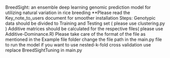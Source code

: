 BreedSight: an ensemble deep learning genomic prediction model for utilizing natural variation in rice breeding
**Please read the Key_note_to_users document for smoother installation
Steps:
Genotypic data should be divided to Training and Testing set ( please use clustering.py )
Additive matrices should be calculated for the respective files( please use Additive-Dominance.R)
Please take care of the format of the file as mentioned in the Example file folder
change the file path in the main.py file to run the model
if you want to use nested-k-fold cross validation use replace BreedSightTuning in main.py 

